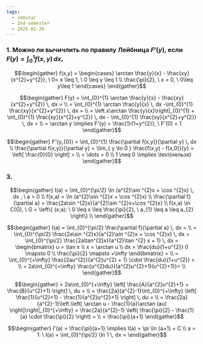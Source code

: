 ```yaml
---
tags:
  - seminar
  - 2nd-semester
  - 2025-02-26
---
```


### 1. Можно ли вычичлить по правилу Лейбница $F'(y)$, если $F(y) = \int_{0}^{1} f(x,y) \, dx$,

$$\begin{gather}
f(x,y) = \begin{cases}
\arctan \frac{y}{x} - \frac{xy}{x^{2}+y^{2}}, \ 0< x \leq 1, \ 0 \leq y \leq 1 \\
\frac{\pi}{2}, \ x = 0, \ 0\leq y\leq 1
\end{cases}
\end{gather}$$

$$\begin{gather}
F(y) = \int_{0}^{1} \arctan \frac{y}{x} - \frac{xy}{x^{2}+y^{2}} \, dx = \\
= \int_{0}^{1} \arctan \frac{y}{x} \, dx -\int_{0}^{1} \frac{xy}{x^{2}+y^{2}} \, dx = \\
= \left.x\arctan \frac{y}{x}\right|_{0}^{1} + \int_{0}^{1} \frac{xy}{x^{2}+y^{2}} \, dx - \int_{0}^{1} \frac{xy}{x^{2}+y^{2}} \, dx = \\
= \arctan y \implies F'(y) = \frac{1}{1+y^{2}}, \ F'(0) = 1
\end{gather}$$

$$\begin{gather}
F'(y_{0}) = \int_{0}^{1} \frac{\partial f(x,y)}{\partial y} \, dx \\
\frac{\partial f(x,y)}{\partial y} = \lim_{ y \to 0 } \frac{f(x,y) - f(x,0)}{y} = \left[ \frac{0}{0} \right] = \\
= \dots = 0 \\
1 \neq 0 \implies \text{нельзя}
\end{gather}$$

### 3. 

$$\begin{gather}
I(a) = \int_{0}^{\pi/2} \ln (a^{2}\sin ^{2}x + \cos ^{2}x) \, dx , \ a > 0 \\
f(x,a) = \ln (a^{2}\sin ^{2}x + \cos ^{2}x) \\
\frac{\partial f}{\partial a} = \frac{2a\sin ^{2}x}{a^{2}\sin ^{2}x+\cos ^{2}x} \\
f(x,a) \in C(G), \ G = \left\{  (x;a): \ 0 \leq x \leq \frac{\pi}{2}, \ a_{1} \leq a \leq a_{2} \right\} \\
\end{gather}$$

$$\begin{gather}
I(a) = \int_{0}^{\pi/2} \frac{\partial f}{\partial a} \, dx = \\
= \int_{0}^{\pi/2} \frac{2a\sin ^{2}x}{a^{2}\sin ^{2}x + \cos ^{2}x} \, dx = \int_{0}^{\pi/2} \frac{2a\tan^{2}x}{a^{2}\tan ^{2} x + 1} \, dx = \begin{bmatrix}
u = \tan x \\
x = \arctan u \\
dx = \frac{du}{1+u^{2}}
0 \mapsto 0 \\
\frac{\pi}{2} \mapsto +\infty
\end{bmatrix} = \\
= \int_{0}^{+\infty} \frac{2au^{2}}{a^{2}u^{2} + 1} \cdot \frac{du}{1+u^{2}} = \\
= 2a\int_{0}^{+\infty} \frac{u^{2}du}{(a^{2}u^{2}+1)(u^{2}+1)}= \\
\end{gather}$$

$$\begin{gather}
= 2a\int_{0}^{+\infty} \left[ \frac{A}{a^{2}u^{2}+1} + \frac{B}{u^{2}+1} \right] \, du = \\
= \frac{2a}{a^{2}-1}\int_{0}^{+\infty} \left[ \frac{1}{u^{2}+1} - \frac{1}{a^{2}u^{2}+1} \right]  \, du = \\
= \frac{2a}{a^{2}-1}\left.\left[ \arctan u - \frac{1}{a}\arctan (au) \right]\right|_{0}^{+\infty} = \frac{2a}{a^{2}-1} \left( \frac{\pi}{2} - \frac{1}{a} \cdot \frac{\pi}{2} \right) = \\
= \frac{\pi}{a+1}
\end{gather}$$

$$\begin{gather}
I'(a) = \frac{\pi}{a+1} \implies I(a) = \pi \ln (a+1) + C \\
a = 1: \ I(a) = \int_{0}^{\pi/2} \ln 1 \, dx = 
\end{gather}$$